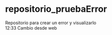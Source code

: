 # repositorio_pruebaError
Repositorio para crear un error y visualizarlo <br>
12:33 Cambio desde web
